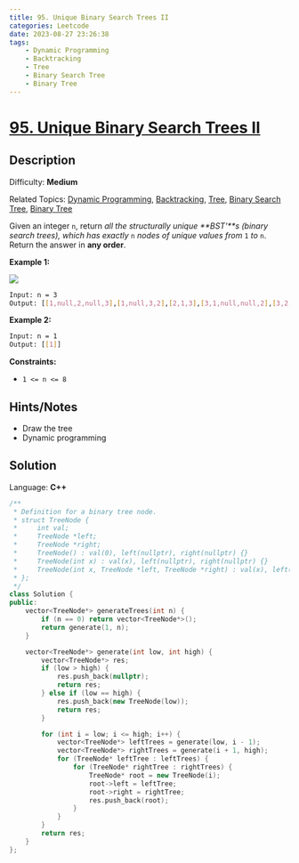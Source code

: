 ```yaml
---
title: 95. Unique Binary Search Trees II
categories: Leetcode
date: 2023-08-27 23:26:38
tags:
    - Dynamic Programming
    - Backtracking
    - Tree
    - Binary Search Tree
    - Binary Tree
---
```


# [95\. Unique Binary Search Trees II](https://leetcode.com/problems/unique-binary-search-trees-ii/)

## Description

Difficulty: **Medium**

Related Topics: [Dynamic Programming](https://leetcode.com/tag/https://leetcode.com/tag/dynamic-programming//), [Backtracking](https://leetcode.com/tag/https://leetcode.com/tag/backtracking//), [Tree](https://leetcode.com/tag/https://leetcode.com/tag/tree//), [Binary Search Tree](https://leetcode.com/tag/https://leetcode.com/tag/binary-search-tree//), [Binary Tree](https://leetcode.com/tag/https://leetcode.com/tag/binary-tree//)

Given an integer `n`, return _all the structurally unique **BST'**s (binary search trees), which has exactly_ `n` _nodes of unique values from_ `1` _to_ `n`. Return the answer in **any order**.

**Example 1:**

![](https://assets.leetcode.com/uploads/2021/01/18/uniquebstn3.jpg)

```bash
Input: n = 3
Output: [[1,null,2,null,3],[1,null,3,2],[2,1,3],[3,1,null,null,2],[3,2,null,1]]
```

**Example 2:**

```bash
Input: n = 1
Output: [[1]]
```

**Constraints:**

* `1 <= n <= 8`

## Hints/Notes

* Draw the tree
* Dynamic programming

## Solution

Language: **C++**

```C++
/**
 * Definition for a binary tree node.
 * struct TreeNode {
 *     int val;
 *     TreeNode *left;
 *     TreeNode *right;
 *     TreeNode() : val(0), left(nullptr), right(nullptr) {}
 *     TreeNode(int x) : val(x), left(nullptr), right(nullptr) {}
 *     TreeNode(int x, TreeNode *left, TreeNode *right) : val(x), left(left), right(right) {}
 * };
 */
class Solution {
public:
    vector<TreeNode*> generateTrees(int n) {
        if (n == 0) return vector<TreeNode*>();
        return generate(1, n);
    }

    vector<TreeNode*> generate(int low, int high) {
        vector<TreeNode*> res;
        if (low > high) {
            res.push_back(nullptr);
            return res;
        } else if (low == high) {
            res.push_back(new TreeNode(low));
            return res;
        }

        for (int i = low; i <= high; i++) {
            vector<TreeNode*> leftTrees = generate(low, i - 1);
            vector<TreeNode*> rightTrees = generate(i + 1, high);
            for (TreeNode* leftTree : leftTrees) {
                for (TreeNode* rightTree : rightTrees) {
                    TreeNode* root = new TreeNode(i);
                    root->left = leftTree;
                    root->right = rightTree;
                    res.push_back(root);
                }
            }
        }
        return res;
    }
};
```
